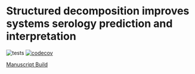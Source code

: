 # Structured decomposition improves systems serology prediction and interpretation

![tests](https://github.com/meyer-lab/systemsSerology/workflows/Run%20tests/badge.svg?branch=master)
[![codecov](https://codecov.io/gh/meyer-lab/systemsSerology/branch/master/graph/badge.svg)](https://codecov.io/gh/meyer-lab/systemsSerology)

[Manuscript Build](https://meyer-lab.github.io/systemsSerology/manuscript.html)

